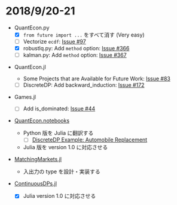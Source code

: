 # 2018/9/20-21

* QuantEcon.py
  - [x] `from future import ...` をすべて消す (Very easy)
  - [ ] Vectorize `ecdf`:
    [Issue #97](https://github.com/QuantEcon/QuantEcon.py/issues/97)
  * [x] robustlq.py: Add `method` option:
    [Issue #366](https://github.com/QuantEcon/QuantEcon.py/issues/366)
  - [ ] kalman.py: Add `method` option:
    [Issue #367](https://github.com/QuantEcon/QuantEcon.py/issues/367)

- QuantEcon.jl
  - Some Projects that are Available for Future Work:
    [Issue #83](https://github.com/QuantEcon/QuantEcon.jl/issues/83)
  - [ ] DiscreteDP: Add backward_induction:
    [Issue #172](https://github.com/QuantEcon/QuantEcon.jl/issues/172)

- Games.jl
  - [ ] Add is_dominated:
    [Issue #44](https://github.com/QuantEcon/Games.jl/issues/44)

- [QuantEcon.notebooks](https://github.com/QuantEcon/QuantEcon.notebooks)
  - Python 版を Julia に翻訳する
    - [ ] [DiscreteDP Example: Automobile Replacement](http://nbviewer.jupyter.org/github/QuantEcon/QuantEcon.notebooks/blob/master/ddp_ex_rust96_py.ipynb)
  - Julia 版を version 1.0 に対応させる

- [MatchingMarkets.jl](https://github.com/oyamad/MatchingMarkets.jl)
  - 入出力の type を設計・実装する

- [ContinuousDPs.jl](https://github.com/QuantEcon/ContinuousDPs.jl)
  - [x] Julia version 1.0 に対応させる
